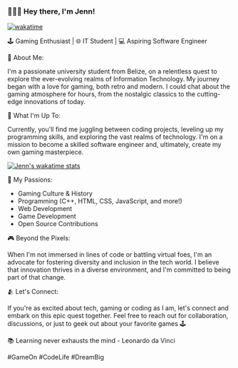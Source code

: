 ### 👩🏽‍💻 Hey there, I'm Jenn!

[![wakatime](https://wakatime.com/badge/user/784f2cc4-fc95-4999-a214-1dcf7be5d55b.svg?style=plastic)](https://wakatime.com/@784f2cc4-fc95-4999-a214-1dcf7be5d55b)

🕹️ Gaming Enthusiast | 🌐 IT Student | 💻 Aspiring Software Engineer

💭 About Me:

I'm a passionate university student from Belize, on a relentless quest to explore the ever-evolving realms of Information Technology. My journey began with a love for gaming, both retro and modern. I could chat about the gaming atmosphere for hours, from the nostalgic classics to the cutting-edge innovations of today.

💾 What I'm Up To:

Currently, you'll find me juggling between coding projects, leveling up my programming skills, and exploring the vast realms of technology. I'm on a mission to become a skilled software engineer and, ultimately, create my own gaming masterpiece.

[![Jenn's wakatime stats](https://github-readme-stats.vercel.app/api/wakatime?username=jennxsierra&layout=compact&langs_count=8&theme=nightowl)](https://wakatime.com/@jennxsierra)

🚀 My Passions:
- Gaming Culture & History
- Programming (C++, HTML, CSS, JavaScript, and more!)
- Web Development
- Game Development
- Open Source Contributions

🎮 Beyond the Pixels:

When I'm not immersed in lines of code or battling virtual foes, I'm an advocate for fostering diversity and inclusion in the tech world. I believe that innovation thrives in a diverse environment, and I'm committed to being part of that change.

🫂 Let's Connect:

If you're as excited about tech, gaming or coding as I am, let's connect and embark on this epic quest together. Feel free to reach out for collaboration, discussions, or just to geek out about your favorite games 🕹️

📚 Learning never exhausts the mind - Leonardo da Vinci

#GameOn #CodeLife #DreamBig
